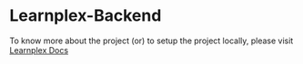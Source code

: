# Learnplex-Backend

To know more about the project (or) to setup the project locally, please visit [Learnplex Docs](https://docs.coderplex.in/)
